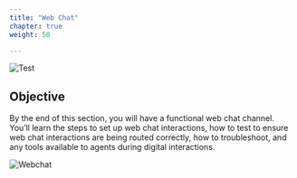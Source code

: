 ```yaml
---
title: "Web Chat"
chapter: true
weight: 50

---
```



![Test](/images/Webchat-768x300.jpg)
## Objective

By the end of this section, you will have a functional web chat channel. You’ll learn the steps to set up web chat interactions, how to test to ensure web chat interactions are being routed correctly, how to troubleshoot, and any tools available to agents during digital interactions.

![Webchat](/images/webchat10.jpg)